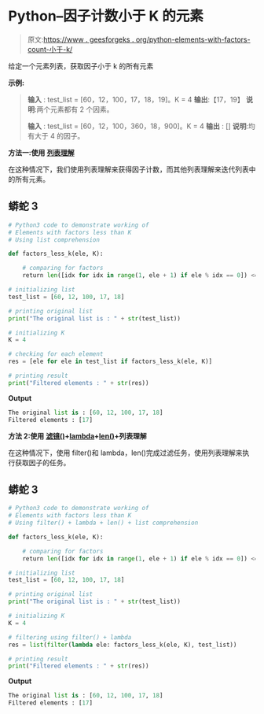# Python–因子计数小于 K 的元素

> 原文:[https://www . geesforgeks . org/python-elements-with-factors-count-小于-k/](https://www.geeksforgeeks.org/python-elements-with-factors-count-less-than-k/)

给定一个元素列表，获取因子小于 k 的所有元素

**示例:**

> **输入** : test_list = [60，12，100，17，18，19]。K = 4
> **输出**:【17，19】
> **说明**:两个元素都有 2 个因素。
> 
> **输入** : test_list = [60，12，100，360，18，900]。K = 4
> **输出** : []
> **说明**:均有大于 4 的因子。

**方法一:使用** [**列表理解**](https://www.geeksforgeeks.org/python-list-comprehension-and-slicing/)

在这种情况下，我们使用列表理解来获得因子计数，而其他列表理解来迭代列表中的所有元素。

## 蟒蛇 3

```py
# Python3 code to demonstrate working of
# Elements with factors less than K
# Using list comprehension

def factors_less_k(ele, K):

    # comparing for factors
    return len([idx for idx in range(1, ele + 1) if ele % idx == 0]) <= K

# initializing list
test_list = [60, 12, 100, 17, 18]

# printing original list
print("The original list is : " + str(test_list))

# initializing K
K = 4

# checking for each element
res = [ele for ele in test_list if factors_less_k(ele, K)]

# printing result
print("Filtered elements : " + str(res))
```

**Output**

```py
The original list is : [60, 12, 100, 17, 18]
Filtered elements : [17]

```

**方法 2:使用** [**滤镜()**](https://www.geeksforgeeks.org/filter-in-python/)**+**[**lambda**](https://www.geeksforgeeks.org/python-lambda/)**+**[**len()**](https://www.geeksforgeeks.org/python-string-length-len/)**+列表理解**

在这种情况下，使用 filter()和 lambda，len()完成过滤任务，使用列表理解来执行获取因子的任务。

## 蟒蛇 3

```py
# Python3 code to demonstrate working of
# Elements with factors less than K
# Using filter() + lambda + len() + list comprehension

def factors_less_k(ele, K):

    # comparing for factors
    return len([idx for idx in range(1, ele + 1) if ele % idx == 0]) <= K

# initializing list
test_list = [60, 12, 100, 17, 18]

# printing original list
print("The original list is : " + str(test_list))

# initializing K
K = 4

# filtering using filter() + lambda
res = list(filter(lambda ele: factors_less_k(ele, K), test_list))

# printing result
print("Filtered elements : " + str(res))
```

**Output**

```py
The original list is : [60, 12, 100, 17, 18]
Filtered elements : [17]

```